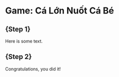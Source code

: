 # Game: Cá Lớn Nuốt Cá Bé

## {Step 1}

Here is some text.

## {Step 2}

Congratulations, you did it!